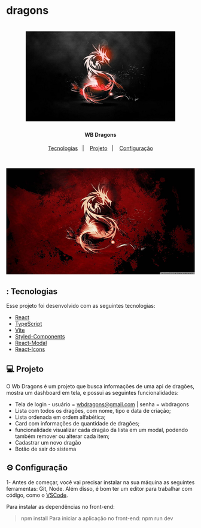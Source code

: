 # dragons
<h1 align="center" >
    <img alt="Marvel" title="#Dragon" src="/.github/dragon.jpg" width="400px"/>
</h1>

<h4 align="center">
  WB Dragons
</h4>


<p align="center">
  <a href="#-tecnologias">Tecnologias</a>&nbsp;&nbsp;&nbsp;|&nbsp;&nbsp;&nbsp;
  <a href="#-projeto">Projeto</a>&nbsp;&nbsp;&nbsp;|&nbsp;&nbsp;&nbsp;
  <a href="#-layout">Configuração</a>
</p>

<br>

<p align="center">
  <img alt="Marvel Comics" src=".github/dragon3.jpg" width="600px">
</p>

## : Tecnologias

Esse projeto foi desenvolvido com as seguintes tecnologias:

- [React](https://reactjs.org)
- [TypeScript](https://www.typescriptlang.org/)
- [Vite](https://vitejs.dev/guide/#scaffolding-your-first-vite-project)
- [Styled-Components](https://styled-components.com/)
- [React-Modal](https://reactcommunity.org/react-modal/)
- [React-Icons](https://react-icons.github.io/react-icons/)

## 💻 Projeto

O Wb Dragons é um projeto que busca informações de uma api de dragões, mostra um dashboard em tela, e possui as seguintes funcionalidades:
- Tela de login - usuário = wbdragons@gmail.com | senha = wbdragons
- Lista com todos os dragões, com nome, tipo e data de criação;
- Lista ordenada em ordem alfabética;
- Card com informações de quantidade de dragões;
- funcionalidade visualizar cada dragão da lista em um modal, podendo também remover ou alterar cada item;
- Cadastrar um novo dragão
- Botão de sair do sistema

## ⚙ Configuração

1- Antes de começar, você vai precisar instalar na sua máquina as seguintes ferramentas: Git, Node. Além disso, é bom ter um editor para trabalhar com código, como o <a href="https://code.visualstudio.com/download">VSCode</a>.

Para instalar as dependências no front-end:
> npm install
Para iniciar a aplicação no front-end:
> npm run dev
